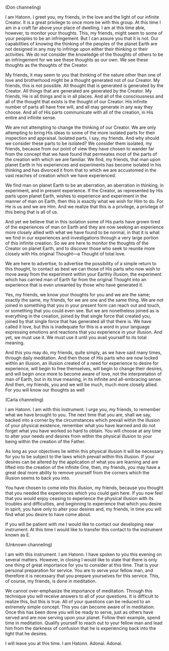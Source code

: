 <p class="channel-type">(Don channeling)</p>
<p>I am Hatonn. I greet you, my friends, in the love and the light of our infinite Creator. It is a great privilege to once more be with this group. At this time I am in a craft far above your place of dwelling. I am at this time able, however, to monitor your thoughts. This, my friends, might seem to some of your peoples to be an infringement. But I can assure you that it is not. Our capabilities of knowing the thinking of the peoples of the planet Earth are not designed in any may to infringe upon either their thinking or their activities. We do not consider the knowledge of the thoughts of others to be an infringement for we see these thoughts as our own. We see these thoughts as the thoughts of the Creator.</p>
<p>My friends, it may seem to you that thinking of the nature other than one of love and brotherhood might be a thought generated not of our Creator. My friends, this is not possible. All thought that is generated is generated by the Creator. All things that are generated are generated by the Creator. My friends, He is all things and is in all places. And all of the consciousness and all of the thought that exists is the thought of our Creator. His infinite number of parts all have free will, and all may generate in any way they choose. And all of His parts communicate with all of the creation, in His entire and infinite sense.</p>
<p>We are not attempting to change the thinking of our Creator. We are only attempting to bring His ideas to some of the more isolated parts for their inspection and appraisal. Isolated parts, I say, my friends. And why should we consider these parts to be isolated? We consider them isolated, my friends, because from our point of view they have chosen to wander far from the concept that we have found that permeates most of the parts of the creation with which we are familiar. We find, my friends, that man upon planet Earth in his experiences and experiments has become isolated in his thinking and has divorced it from that to which we are accustomed in the vast reaches of creation which we have experienced.</p>
<p>We find man on planet Earth to be an aberration, an aberration in thinking, in experiment, and in present experience. If the Creator, as represented by His parts upon planet Earth, wishes to experience and experiment in the manner of man on Earth, then this is exactly what we wish for Him to do. For He is us and we are Him. And we realize that this is a privilege, a privilege of this being that is all of us.</p>
<p>And yet we believe that in this isolation some of His parts have grown tired of the experiences of man on Earth and they are now seeking an experience more closely allied with what we have found to be normal, in that it is what we find in our experiences and investigations through a very large portion of this infinite creation. So we are here to monitor the thoughts of the Creator on planet Earth, and to discover those who seek to reunite more closely with His original Thought—a Thought of total love.</p>
<p>We are here to advertise, to advertise the possibility of a simple return to this thought, to contact as best we can those of His parts who now wish to move away from the experiment within your Earthly illusion, the experiment which has carried man of Earth far from the original Thought into an experience that is even unwanted by those who have generated it.</p>
<p>Yes, my friends, we know your thoughts for you and we are the same; exactly the same, my friends, for we are one and the same thing. We are not joined in something that you in your present form can reach out and touch, or something that you could even see. But we are nonetheless joined as is everything in the creation, joined by that single force that created you, joined by that single force that has generated all that there is. We have called it love, but this is inadequate for this is a word in your language expressing emotions and reactions that you experience in your illusion. And yet, we must use it. We must use it until you avail yourself to its total meaning.</p>
<p>And this you may do, my friends, quite simply, as we have said many times, through daily meditation. And then those of His parts who are now locked within an illusion, an illusion created of a need for experience to desire for experience, will begin to free themselves, will begin to change their desires, and will begin once more to become aware of love, not the interpretation of man of Earth, but in its true meaning, in its infinite and all-embracing sense. And then, my friends, you and we will be much, much more closely allied. For you will know our thoughts as well</p>
<p class="channel-type">(Carla channeling)</p>
<p>I am Hatonn. I am with this instrument. I urge you, my friends, to remember what we have brought to you. The next time that you are, shall we say, backed into a corner by the circumstances which prevail within the illusion of your physical existence, remember what you have learned and do not forget what you have worked so hard to obtain. You will choose at any time to alter your needs and desires from within the physical illusion to your being within the creation of the Father.</p>
<p>As long as your objectives lie within this physical illusion it will be necessary for you to be subject to the laws which prevail within this illusion. If your desires can be altered by the application of what you are learning and are lifted into the creation of the infinite One, then, my friends, you may have a great deal more ability to remove yourself from the corners which the illusion seems to back you into.</p>
<p>You have chosen to come into this illusion, my friends, because you thought that you needed the experiences which you could gain here. If you now feel that you would enjoy ceasing to experience the physical illusion with its troubles and difficulties, and beginning to experience that which you desire in spirit, you have only to alter your desires and, my friends, in time you will find what you desire to have come about.</p>
<p>If you will be patient with me I would like to contact our developing new instrument. At this time I would like to transfer this contact to the instrument known as E.</p>
<p class="channel-type">(Unknown channeling)</p>
<p>I am with this instrument. I am Hatonn. I have spoken to you this evening on several matters. However, in closing I would like to state that there is only one thing of great importance for you to consider at this time. That is your personal preparation for service. You are to serve your fellow man, and therefore it is necessary that you prepare yourselves for this service. This, of course, my friends, is done in meditation.</p>
<p>We cannot over-emphasize the importance of meditation. Through this technique you will receive answers to all of your questions. It is difficult to realize this, but this is true. All of your questions can be reduced to an extremely simple concept. This you can become aware of in meditation. Once this has been done you will be ready to serve, just as others have served and are now serving upon your planet. Follow their example, spend time in meditation. Qualify yourself to reach out to your fellow man and lead him from the darkness of confusion that he is experiencing back into the light that he desires.</p>
<p>I will leave you at this time. I am Hatonn. Adonai. Adonai.</p>